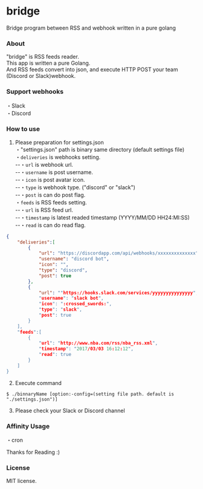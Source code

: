 # bridge
Bridge program between RSS and webhook written in a pure golang

### About

"bridge" is RSS feeds reader.  
This app is written a pure Golang.    
And RSS feeds convert into json, and execute HTTP POST your team (Discord or Slack)webhook.

### Support webhooks

・Slack  
・Discord

### How to use

1. Please preparation for settings.json  
・"settings.json" path is binary same directory (default settings file)  
・`deliveries` is webhooks setting.  
  --・`url` is webhook url.  
  --・`username` is post username.  
  --・`icon` is post avatar icon.  
  --・`type` is webhook type. ("discord" or "slack")  
  --・`post` is can do post flag.  
  ・`feeds` is RSS feeds setting.  
  --・`url` is RSS feed url.  
  --・`timestamp` is latest readed timestamp (YYYY/MM/DD HH24:MI:SS)  
  --・`read` is can do read flag.

```json
{
    "deliveries":[
        {
            "url": "https://discordapp.com/api/webhooks/xxxxxxxxxxxxxx",
            "username": "discord bot",
            "icon": "",
            "type": "discord",
            "post": true
        },
        {
            "url": ""https://hooks.slack.com/services/yyyyyyyyyyyyyyy",
            "username": "slack bot",
            "icon": ":crossed_swords:",
            "type": "slack",
            "post": true
        }
    ],
    "feeds":[
        {
            "url": "http://www.nba.com/rss/nba_rss.xml",
            "timestamp": "2017/03/03 16:12:12",
            "read": true
        }
    ]
}
```

2. Execute command
```
$ ./binnaryName [option:-config=(setting file path. default is "./settings.json")]
```

3. Please check your Slack or Discord channel

### Affinity Usage

・cron


Thanks for Reading :)

### License

MIT license.
